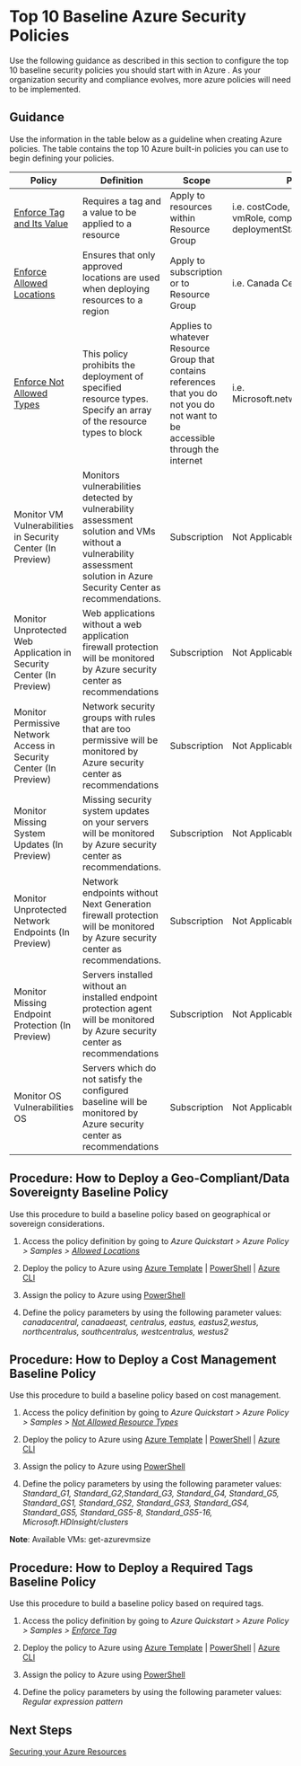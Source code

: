 
# Top 10 Baseline Azure Security Policies

Use the following guidance as described in this section to configure the top 10 baseline security policies you should start with in Azure . As your organization security and compliance evolves, more azure policies will need to be implemented.  





## Guidance  


Use the information in the table below as a guideline when creating Azure policies. The table contains the top 10 Azure built-in policies you can use to begin defining your policies. 



| __Policy__ | __Definition__ |__Scope__ | __Parameters__ |
|------------------------------|----------------------------|------------------|--------------------|
| [Enforce Tag and Its Value](https://docs.microsoft.com/en-us/azure/azure-policy/scripts/enforce-tag-val)  | Requires a tag and a value to be applied to a resource   | Apply to resources within Resource Group  | i.e. costCode, businessowner, vmRole, compositeApp, vmWorkload, deploymentStage | 
| [Enforce Allowed Locations](https://docs.microsoft.com/en-us/azure/azure-policy/scripts/allowed-locs)     | Ensures that only approved locations are used when deploying resources to a region | Apply to subscription or to Resource Group    | i.e. Canada Central, Canada East 
| [Enforce Not Allowed Types](https://docs.microsoft.com/en-us/azure/azure-policy/scripts/not-allowed-res-type#sample-template)       | This policy prohibits the deployment of specified resource types. Specify an array of the resource types to block  | Applies to whatever Resource Group that contains references that you do not you do not want to be accessible through the internet     | i.e. Microsoft.network/PublicIPAddresses
| Monitor VM Vulnerabilities in Security Center (In Preview)     | Monitors vulnerabilities detected by vulnerability assessment solution and VMs without a vulnerability assessment solution in Azure Security Center as recommendations.   | Subscription  | Not Applicable
| Monitor Unprotected Web Application in Security Center (In Preview)        | Web applications without a web application firewall protection will be monitored  by Azure security center as recommendations  | Subscription | Not Applicable|
| Monitor Permissive Network Access in Security Center (In Preview)       | Network security groups with rules that are too permissive will be monitored by Azure security center as recommendations | Subscription | Not Applicable|
| Monitor Missing System Updates (In Preview)     | Missing security system updates on your servers will be monitored by Azure security center as recommendations. | Subscription | Not Applicable|
| Monitor Unprotected Network Endpoints (In Preview)     | Network endpoints without Next Generation firewall protection will be monitored by Azure security center as recommendations.  | Subscription | Not Applicable|
| Monitor Missing Endpoint Protection (In Preview)     | Servers installed without an installed endpoint protection agent will be monitored by Azure security center as recommendations   | Subscription | Not Applicable|
|Monitor OS Vulnerabilities OS    | Servers which do not satisfy the configured baseline will be monitored by Azure security center as recommendations   | Subscription | Not Applicable|




## Procedure:  How to Deploy a Geo-Compliant/Data Sovereignty Baseline Policy    

Use this procedure to build a baseline policy based on geographical or sovereign considerations.  



1. Access the policy definition by going to *Azure Quickstart > Azure Policy > Samples > [Allowed Locations](https://docs.microsoft.com/en-us/azure/azure-policy/scripts/allowed-locs)*  

2. Deploy the policy to Azure using [Azure Template](https://docs.microsoft.com/en-us/azure/azure-policy/scripts/allowed-locs#sample-template) | [PowerShell](https://docs.microsoft.com/en-us/azure/azure-policy/scripts/allowed-locs#deploy-with-powershell) | [Azure CLI](https://docs.microsoft.com/en-us/azure/azure-policy/scripts/allowed-locs#deploy-with-azure-cli)

3. Assign the policy to Azure using [PowerShell](https://docs.microsoft.com/en-us/powershell/module/azurerm.resources/new-azurermpolicyassignment?view=azurermps-5.1.1#examples)

4. Define the policy parameters by using the following parameter values: *canadacentral, canadaeast, centralus, eastus, eastus2,westus, northcentralus, southcentralus, westcentralus, westus2*


## Procedure:  How to Deploy a Cost Management Baseline Policy   

Use this procedure to build a baseline policy based on cost management.  
  

1. Access the policy definition by going to *Azure Quickstart > Azure Policy > Samples > [Not Allowed Resource Types](https://docs.microsoft.com/en-us/azure/azure-policy/scripts/not-allowed-res-type)*  

2. Deploy the policy to Azure using [Azure Template](https://docs.microsoft.com/en-us/azure/azure-policy/scripts/not-allowed-res-type#sample-template) | [PowerShell](https://docs.microsoft.com/en-us/azure/azure-policy/scripts/not-allowed-res-type#deploy-with-powershell) | [Azure CLI](https://docs.microsoft.com/en-us/azure/azure-policy/scripts/not-allowed-res-type#deploy-with-azure-cli)

3. Assign the policy to Azure using [PowerShell](https://docs.microsoft.com/en-us/powershell/module/azurerm.resources/new-azurermpolicyassignment?view=azurermps-5.1.1#examples)

4. Define the policy parameters by using the following parameter values: *Standard_G1, Standard_G2,Standard_G3, Standard_G4, Standard_G5, Standard_GS1, Standard_GS2, Standard_GS3, Standard_GS4, Standard_GS5, Standard_GS5-8, Standard_GS5-16, Microsoft.HDInsight/clusters*

**Note**: Available VMs: get-azurevmsize <location>


## Procedure:  How to Deploy a Required Tags Baseline Policy   

Use this procedure to build a baseline policy based on required tags.  


1. Access the policy definition by going to *Azure Quickstart > Azure Policy > Samples > [Enforce Tag](https://docs.microsoft.com/en-us/azure/azure-policy/scripts/enforce-tag-val)*  

2. Deploy the policy to Azure using [Azure Template](https://docs.microsoft.com/en-us/azure/azure-policy/scripts/enforce-tag-val#sample-template) | [PowerShell](https://docs.microsoft.com/en-us/azure/azure-policy/scripts/enforce-tag-val#deploy-with-powershell) | [Azure CLI](https://docs.microsoft.com/en-us/azure/azure-policy/scripts/enforce-tag-val#deploy-with-azure-cli)

3. Assign the policy to Azure using [PowerShell](https://docs.microsoft.com/en-us/powershell/module/azurerm.resources/new-azurermpolicyassignment?view=azurermps-5.1.1#examples)

4. Define the policy parameters by using the following parameter values: *Regular expression pattern*  


## Next Steps 

[Securing your Azure Resources](Securing-your-Azure-Resources.md)
